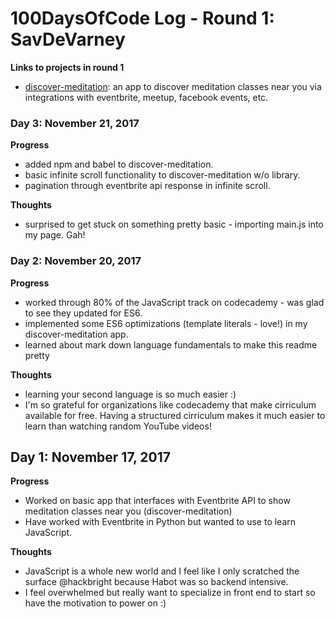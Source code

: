 # 100DaysOfCode Log - Round 1: SavDeVarney

**Links to projects in round 1**
- [discover-meditation](https://github.com/savdevarney/discover-meditation): an app to discover meditation classes near you via integrations with eventbrite, meetup, facebook events, etc. 



### Day 3: November 21, 2017

**Progress**
- added npm and babel to discover-meditation.
- basic infinite scroll functionality to discover-meditation w/o library.
- pagination through eventbrite api response in infinite scroll.

**Thoughts**
- surprised to get stuck on something pretty basic - importing main.js into my page. Gah!


### Day 2: November 20, 2017

**Progress**
- worked through 80% of the JavaScript track on codecademy - was glad to see they updated for ES6. 
- implemented some ES6 optimizations (template literals - love!) in my discover-meditation app.
- learned about mark down language fundamentals to make this readme pretty

**Thoughts**
- learning your second language is so much easier :) 
- I'm so grateful for organizations like codecademy that make cirriculum available for free.  Having a structured cirriculum makes it much easier to learn than watching random YouTube videos!  


## Day 1: November 17, 2017

**Progress**
- Worked on basic app that interfaces with Eventbrite API to show meditation classes near you (discover-meditation)
- Have worked with Eventbrite in Python but wanted to use to learn JavaScript.

**Thoughts**
- JavaScript is a whole new world and I feel like I only scratched the surface @hackbright because Habot was so backend intensive. 
- I feel overwhelmed but really want to specialize in front end to start so have the motivation to power on :) 

